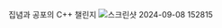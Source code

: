 집념과 공포의 C++ 챌린지
![스크린샷 2024-09-08 152815](https://github.com/user-attachments/assets/e8e978e0-3935-445d-8068-7716152d8e8c)
